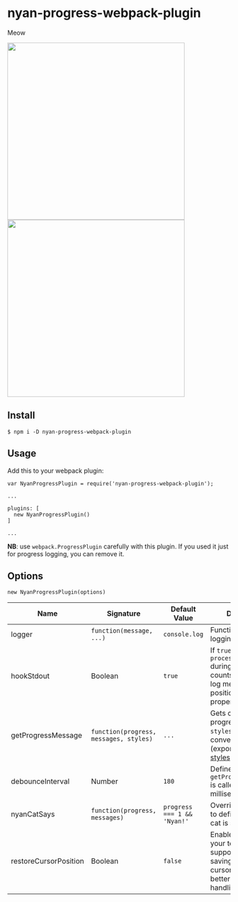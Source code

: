 # nyan-progress-webpack-plugin
Meow

<img src="nyanLight.png" width="400px" /> <img src="nyanDark.png" width="400px" />

## Install

```
$ npm i -D nyan-progress-webpack-plugin
```

## Usage

Add this to your webpack plugin:

```
var NyanProgressPlugin = require('nyan-progress-webpack-plugin');

...

plugins: [
  new NyanProgressPlugin()  
]

...
```

**NB**: use `webpack.ProgressPlugin` carefully with this plugin. If you used it just for progress logging, you can remove it.

## Options
```
new NyanProgressPlugin(options)
```
| Name | Signature | Default Value | Description |
|------|-----------|---------------|-------------|
| logger | `function(message, ...)` | `console.log` | Function used for logging |
| hookStdout | Boolean | `true` | If `true`, patches `process.stdout.write` during progress and counts extraneous log messages, to position Nyan Cat properly |
| getProgressMessage | `function(progress, messages, styles)` | `...` | Gets custom progress message. `styles` is provided for convenience (exported from [ansi-styles](https://github.com/chalk/ansi-styles) module) |
| debounceInterval | Number | `180` | Defines how often `getProgressMessage` is called (in milliseconds) |
| nyanCatSays | `function(progress, messages)` | `progress === 1 && 'Nyan!'` | Override this function to define what nyan cat is saying |
| restoreCursorPosition | Boolean | `false` | Enable this flag, if your terminal supports saving/restoring cursor position, for better output handling |

